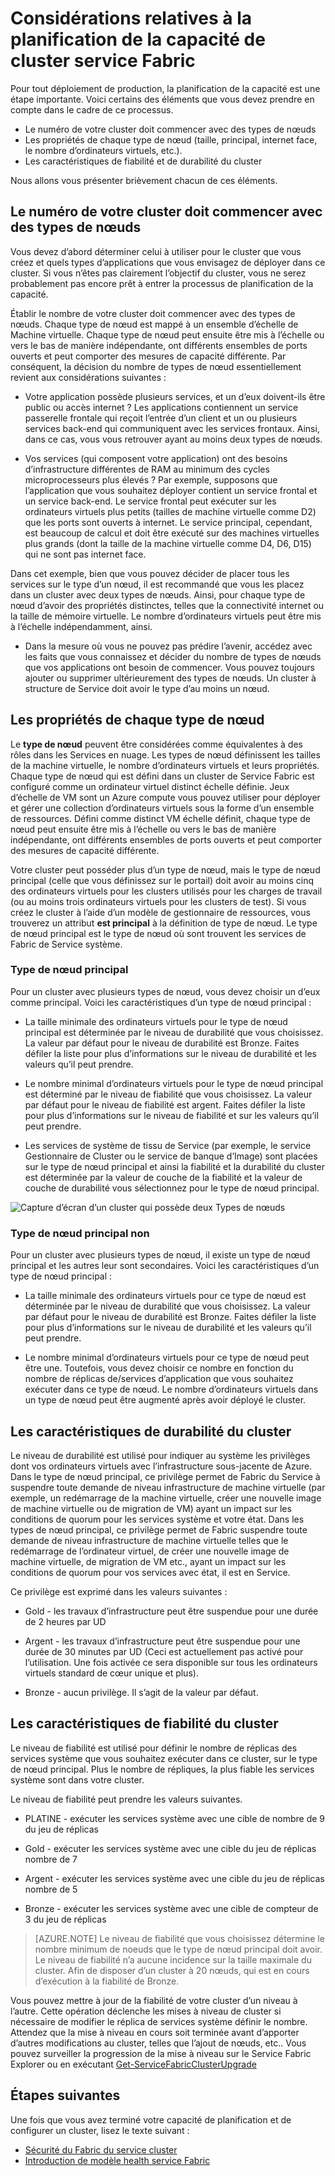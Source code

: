 <properties
   pageTitle="Planification de la capacité de cluster Service Fabric | Microsoft Azure"
   description="Considérations relatives à la planification de la capacité de cluster de service Fabric. Niveaux de fiabilité, de durabilité et de NodeTypes"
   services="service-fabric"
   documentationCenter=".net"
   authors="ChackDan"
   manager="timlt"
   editor=""/>

<tags
   ms.service="service-fabric"
   ms.devlang="dotnet"
   ms.topic="article"
   ms.tgt_pltfrm="na"
   ms.workload="na"
   ms.date="09/09/2016"
   ms.author="chackdan"/>


# <a name="service-fabric-cluster-capacity-planning-considerations"></a>Considérations relatives à la planification de la capacité de cluster service Fabric

Pour tout déploiement de production, la planification de la capacité est une étape importante. Voici certains des éléments que vous devez prendre en compte dans le cadre de ce processus.

- Le numéro de votre cluster doit commencer avec des types de nœuds
- Les propriétés de chaque type de nœud (taille, principal, internet face, le nombre d’ordinateurs virtuels, etc.).
- Les caractéristiques de fiabilité et de durabilité du cluster

Nous allons vous présenter brièvement chacun de ces éléments.

## <a name="the-number-of-node-types-your-cluster-needs-to-start-out-with"></a>Le numéro de votre cluster doit commencer avec des types de nœuds

Vous devez d’abord déterminer celui à utiliser pour le cluster que vous créez et quels types d’applications que vous envisagez de déployer dans ce cluster. Si vous n’êtes pas clairement l’objectif du cluster, vous ne serez probablement pas encore prêt à entrer la processus de planification de la capacité.

Établir le nombre de votre cluster doit commencer avec des types de nœuds.  Chaque type de nœud est mappé à un ensemble d’échelle de Machine virtuelle. Chaque type de nœud peut ensuite être mis à l’échelle ou vers le bas de manière indépendante, ont différents ensembles de ports ouverts et peut comporter des mesures de capacité différente. Par conséquent, la décision du nombre de types de nœud essentiellement revient aux considérations suivantes :

- Votre application possède plusieurs services, et un d’eux doivent-ils être public ou accès internet ? Les applications contiennent un service passerelle frontale qui reçoit l’entrée d’un client et un ou plusieurs services back-end qui communiquent avec les services frontaux. Ainsi, dans ce cas, vous vous retrouver ayant au moins deux types de nœuds.

- Vos services (qui composent votre application) ont des besoins d’infrastructure différentes de RAM au minimum des cycles microprocesseurs plus élevés ? Par exemple, supposons que l’application que vous souhaitez déployer contient un service frontal et un service back-end. Le service frontal peut exécuter sur les ordinateurs virtuels plus petits (tailles de machine virtuelle comme D2) que les ports sont ouverts à internet.  Le service principal, cependant, est beaucoup de calcul et doit être exécuté sur des machines virtuelles plus grands (dont la taille de la machine virtuelle comme D4, D6, D15) qui ne sont pas internet face.

 Dans cet exemple, bien que vous pouvez décider de placer tous les services sur le type d’un nœud, il est recommandé que vous les placez dans un cluster avec deux types de nœuds.  Ainsi, pour chaque type de nœud d’avoir des propriétés distinctes, telles que la connectivité internet ou la taille de mémoire virtuelle. Le nombre d’ordinateurs virtuels peut être mis à l’échelle indépendamment, ainsi.  

- Dans la mesure où vous ne pouvez pas prédire l’avenir, accédez avec les faits que vous connaissez et décider du nombre de types de nœuds que vos applications ont besoin de commencer. Vous pouvez toujours ajouter ou supprimer ultérieurement des types de nœuds. Un cluster à structure de Service doit avoir le type d’au moins un nœud.

## <a name="the-properties-of-each-node-type"></a>Les propriétés de chaque type de nœud

Le **type de nœud** peuvent être considérées comme équivalentes à des rôles dans les Services en nuage. Les types de nœud définissent les tailles de la machine virtuelle, le nombre d’ordinateurs virtuels et leurs propriétés. Chaque type de nœud qui est défini dans un cluster de Service Fabric est configuré comme un ordinateur virtuel distinct échelle définie. Jeux d’échelle de VM sont un Azure compute vous pouvez utiliser pour déployer et gérer une collection d’ordinateurs virtuels sous la forme d’un ensemble de ressources. Défini comme distinct VM échelle définit, chaque type de nœud peut ensuite être mis à l’échelle ou vers le bas de manière indépendante, ont différents ensembles de ports ouverts et peut comporter des mesures de capacité différente.

Votre cluster peut posséder plus d’un type de nœud, mais le type de nœud principal (celle que vous définissez sur le portail) doit avoir au moins cinq des ordinateurs virtuels pour les clusters utilisés pour les charges de travail (ou au moins trois ordinateurs virtuels pour les clusters de test). Si vous créez le cluster à l’aide d’un modèle de gestionnaire de ressources, vous trouverez un attribut **est principal** à la définition de type de nœud. Le type de nœud principal est le type de nœud où sont trouvent les services de Fabric de Service système.  

### <a name="primary-node-type"></a>Type de nœud principal
Pour un cluster avec plusieurs types de nœud, vous devez choisir un d’eux comme principal. Voici les caractéristiques d’un type de nœud principal :

- La taille minimale des ordinateurs virtuels pour le type de nœud principal est déterminée par le niveau de durabilité que vous choisissez. La valeur par défaut pour le niveau de durabilité est Bronze. Faites défiler la liste pour plus d’informations sur le niveau de durabilité et les valeurs qu’il peut prendre.  

- Le nombre minimal d’ordinateurs virtuels pour le type de nœud principal est déterminé par le niveau de fiabilité que vous choisissez. La valeur par défaut pour le niveau de fiabilité est argent. Faites défiler la liste pour plus d’informations sur le niveau de fiabilité et sur les valeurs qu’il peut prendre.

- Les services de système de tissu de Service (par exemple, le service Gestionnaire de Cluster ou le service de banque d’Image) sont placées sur le type de nœud principal et ainsi la fiabilité et la durabilité du cluster est déterminée par la valeur de couche de la fiabilité et la valeur de couche de durabilité vous sélectionnez pour le type de nœud principal.

![Capture d’écran d’un cluster qui possède deux Types de nœuds ][SystemServices]


### <a name="non-primary-node-type"></a>Type de nœud principal non
Pour un cluster avec plusieurs types de nœud, il existe un type de nœud principal et les autres leur sont secondaires. Voici les caractéristiques d’un type de nœud principal :

- La taille minimale des ordinateurs virtuels pour ce type de nœud est déterminée par le niveau de durabilité que vous choisissez. La valeur par défaut pour le niveau de durabilité est Bronze. Faites défiler la liste pour plus d’informations sur le niveau de durabilité et les valeurs qu’il peut prendre.  

- Le nombre minimal d’ordinateurs virtuels pour ce type de nœud peut être une. Toutefois, vous devez choisir ce nombre en fonction du nombre de réplicas de/services d’application que vous souhaitez exécuter dans ce type de nœud. Le nombre d’ordinateurs virtuels dans un type de nœud peut être augmenté après avoir déployé le cluster.


## <a name="the-durability-characteristics-of-the-cluster"></a>Les caractéristiques de durabilité du cluster

Le niveau de durabilité est utilisé pour indiquer au système les privilèges dont vos ordinateurs virtuels avec l’infrastructure sous-jacente de Azure. Dans le type de nœud principal, ce privilège permet de Fabric du Service à suspendre toute demande de niveau infrastructure de machine virtuelle (par exemple, un redémarrage de la machine virtuelle, créer une nouvelle image de machine virtuelle ou de migration de VM) ayant un impact sur les conditions de quorum pour les services système et votre état. Dans les types de nœud principal, ce privilège permet de Fabric suspendre toute demande de niveau infrastructure de machine virtuelle telles que le redémarrage de l’ordinateur virtuel, de créer une nouvelle image de machine virtuelle, de migration de VM etc., ayant un impact sur les conditions de quorum pour vos services avec état, il est en Service.

Ce privilège est exprimé dans les valeurs suivantes :

- Gold - les travaux d’infrastructure peut être suspendue pour une durée de 2 heures par UD

- Argent - les travaux d’infrastructure peut être suspendue pour une durée de 30 minutes par UD (Ceci est actuellement pas activé pour l’utilisation. Une fois activée ce sera disponible sur tous les ordinateurs virtuels standard de cœur unique et plus).

- Bronze - aucun privilège. Il s’agit de la valeur par défaut.

## <a name="the-reliability-characteristics-of-the-cluster"></a>Les caractéristiques de fiabilité du cluster

Le niveau de fiabilité est utilisé pour définir le nombre de réplicas des services système que vous souhaitez exécuter dans ce cluster, sur le type de nœud principal. Plus le nombre de répliques, la plus fiable les services système sont dans votre cluster.  

Le niveau de fiabilité peut prendre les valeurs suivantes.

- PLATINE - exécuter les services système avec une cible de nombre de 9 du jeu de réplicas

- Gold - exécuter les services système avec une cible du jeu de réplicas nombre de 7

- Argent - exécuter les services système avec une cible du jeu de réplicas nombre de 5

- Bronze - exécuter les services système avec une cible de compteur de 3 du jeu de réplicas

>[AZURE.NOTE] Le niveau de fiabilité que vous choisissez détermine le nombre minimum de noeuds que le type de nœud principal doit avoir. Le niveau de fiabilité n’a aucune incidence sur la taille maximale du cluster. Afin de disposer d’un cluster à 20 nœuds, qui est en cours d’exécution à la fiabilité de Bronze.

 Vous pouvez mettre à jour de la fiabilité de votre cluster d’un niveau à l’autre. Cette opération déclenche les mises à niveau de cluster si nécessaire de modifier le réplica de services système définir le nombre. Attendez que la mise à niveau en cours soit terminée avant d’apporter d’autres modifications au cluster, telles que l’ajout de nœuds, etc..  Vous pouvez surveiller la progression de la mise à niveau sur le Service Fabric Explorer ou en exécutant [Get-ServiceFabricClusterUpgrade](https://msdn.microsoft.com/library/mt126012.aspx)

<!--Every topic should have next steps and links to the next logical set of content to keep the customer engaged-->
## <a name="next-steps"></a>Étapes suivantes

Une fois que vous avez terminé votre capacité de planification et de configurer un cluster, lisez le texte suivant :
- [Sécurité du Fabric du service cluster](service-fabric-cluster-security.md)
- [Introduction de modèle health service Fabric](service-fabric-health-introduction.md)

<!--Image references-->
[SystemServices]: ./media/service-fabric-cluster-capacity/SystemServices.png
